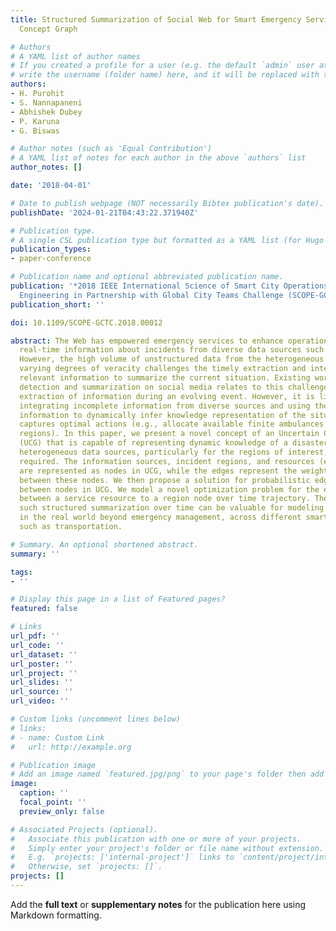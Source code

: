 ```yaml
---
title: Structured Summarization of Social Web for Smart Emergency Services by Uncertain
  Concept Graph

# Authors
# A YAML list of author names
# If you created a profile for a user (e.g. the default `admin` user at `content/authors/admin/`), 
# write the username (folder name) here, and it will be replaced with their full name and linked to their profile.
authors:
- H. Purohit
- S. Nannapaneni
- Abhishek Dubey
- P. Karuna
- G. Biswas

# Author notes (such as 'Equal Contribution')
# A YAML list of notes for each author in the above `authors` list
author_notes: []

date: '2018-04-01'

# Date to publish webpage (NOT necessarily Bibtex publication's date).
publishDate: '2024-01-21T04:43:22.371940Z'

# Publication type.
# A single CSL publication type but formatted as a YAML list (for Hugo requirements).
publication_types:
- paper-conference

# Publication name and optional abbreviated publication name.
publication: '*2018 IEEE International Science of Smart City Operations and Platforms
  Engineering in Partnership with Global City Teams Challenge (SCOPE-GCTC)*'
publication_short: ''

doi: 10.1109/SCOPE-GCTC.2018.00012

abstract: The Web has empowered emergency services to enhance operations by collecting
  real-time information about incidents from diverse data sources such as social media.
  However, the high volume of unstructured data from the heterogeneous sources with
  varying degrees of veracity challenges the timely extraction and integration of
  relevant information to summarize the current situation. Existing work on event
  detection and summarization on social media relates to this challenge of timely
  extraction of information during an evolving event. However, it is limited in both
  integrating incomplete information from diverse sources and using the integrated
  information to dynamically infer knowledge representation of the situation that
  captures optimal actions (e.g., allocate available finite ambulances to incident
  regions). In this paper, we present a novel concept of an Uncertain Concept Graph
  (UCG) that is capable of representing dynamic knowledge of a disaster event from
  heterogeneous data sources, particularly for the regions of interest, and resources/services
  required. The information sources, incident regions, and resources (e.g., ambulances)
  are represented as nodes in UCG, while the edges represent the weighted relationships
  between these nodes. We then propose a solution for probabilistic edge inference
  between nodes in UCG. We model a novel optimization problem for the edge assignment
  between a service resource to a region node over time trajectory. The output of
  such structured summarization over time can be valuable for modeling event dynamics
  in the real world beyond emergency management, across different smart city operations
  such as transportation.

# Summary. An optional shortened abstract.
summary: ''

tags:
- ''

# Display this page in a list of Featured pages?
featured: false

# Links
url_pdf: ''
url_code: ''
url_dataset: ''
url_poster: ''
url_project: ''
url_slides: ''
url_source: ''
url_video: ''

# Custom links (uncomment lines below)
# links:
# - name: Custom Link
#   url: http://example.org

# Publication image
# Add an image named `featured.jpg/png` to your page's folder then add a caption below.
image:
  caption: ''
  focal_point: ''
  preview_only: false

# Associated Projects (optional).
#   Associate this publication with one or more of your projects.
#   Simply enter your project's folder or file name without extension.
#   E.g. `projects: ['internal-project']` links to `content/project/internal-project/index.md`.
#   Otherwise, set `projects: []`.
projects: []
---
```


Add the **full text** or **supplementary notes** for the publication here using Markdown formatting.
